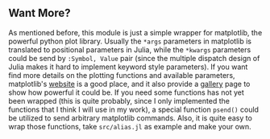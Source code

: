 ## Want More?

As mentioned before, this module is just a simple wrapper for
matplotlib, the powerful python plot library. Usually the `*args`
parameters in matplotlib is translated to positional parameters in
Julia, while the `*kwargs` parameters could be send by `:Symbol, Value`
pair (since the multiple dispatch design of Julia makes it hard to
implement keyword style parameters). If you want find more details on
the plotting functions and available parameters, matplotlib's
[website][mpl] is a good place, and it also provide a [gallery][]
page to show how powerful it could be. If you need some functions has
not yet been wrapped (this is quite probably, since I only implemented
the functions that I think I will use in my work), a special function
`psend()` could be utilized to send arbitrary matplotlib commands. Also,
it is quite easy to wrap those functions, take `src/alias.jl` as example
and make your own.

[mpl]: http://matplotlib.org/
[gallery]: http://matplotlib.org/gallery.html
